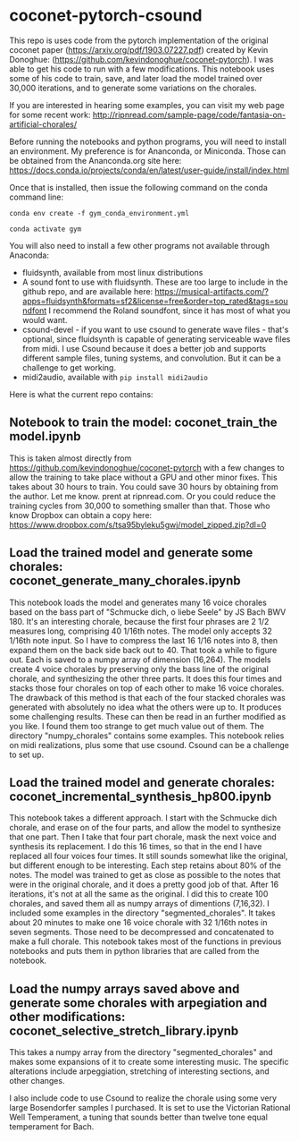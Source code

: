# coconet-pytorch-csound

This repo is uses code from the pytorch implementation of the original coconet paper (https://arxiv.org/pdf/1903.07227.pdf) created by Kevin Donoghue: (https://github.com/kevindonoghue/coconet-pytorch). I was able to get his code to run with a few modifications. This notebook uses some of his code to train, save, and later load the model trained over 30,000 iterations, and to generate some variations on the chorales. 

If you are interested in hearing some examples, you can visit my web page for some recent work: http://ripnread.com/sample-page/code/fantasia-on-artificial-chorales/

Before running the notebooks and python programs, you will need to install an environment. My preference is for Ananconda, or Miniconda. Those can be obtained from the Ananconda.org site here: https://docs.conda.io/projects/conda/en/latest/user-guide/install/index.html

Once that is installed, then issue the following command on the conda command line:

<code>conda env create -f gym_conda_environment.yml</code>

<code>conda activate gym</code>
      
You will also need to install a few other programs not available through Anaconda:

- fluidsynth, available from most linux distributions
- A sound font to use with fluidsynth. These are too large to include in the github repo, and are available here: https://musical-artifacts.com/?apps=fluidsynth&formats=sf2&license=free&order=top_rated&tags=soundfont I recommend the Roland soundfont, since it has most of what you would want. 
- csound-devel - if you want to use csound to generate wave files - that's optional, since fluidsynth is capable of generating serviceable wave files from midi. I use Csound because it does a better job and supports different sample files, tuning systems, and convolution. But it can be a challenge to get working. 
- midi2audio, available with <code>pip install midi2audio</code>

Here is what the current repo contains:

## Notebook to train the model: coconet_train_the model.ipynb

This is taken almost directly from https://github.com/kevindonoghue/coconet-pytorch with a few changes to allow the training to take place without a GPU and other minor fixes. This takes about 30 hours to train. You could save 30 hours by obtaining from the author. Let me know. prent at ripnread.com.
Or you could reduce the training cycles from 30,000 to something smaller than that. Those who know Dropbox can obtain a copy here: https://www.dropbox.com/s/tsa95byleku5gwj/model_zipped.zip?dl=0

## Load the trained model and generate some chorales: coconet_generate_many_chorales.ipynb

This notebook loads the model and generates many 16 voice chorales based on the bass part of "Schmucke dich, o liebe Seele" by JS Bach BWV 180. It's an interesting chorale, because the first four phrases are 2 1/2 measures long, comprising 40 1/16th notes. The model only accepts 32 1/16th note input. So I have to compress the last 16 1/16 notes into 8, then expand them on the back side back out to 40. That took a while to figure out. Each is saved to a numpy array of dimension (16,264). The models create 4 voice chorales by preserving only the bass line of the original chorale, and synthesizing the other three parts. It does this four times and stacks those four chorales on top of each other to make 16 voice chorales. The drawback of this method is that each of the four stacked chorales was generated with absolutely no idea what the others were up to. It produces some challenging results. These can then be read in an further modified as you like. I found them too strange to get much value out of them. The directory "numpy_chorales" contains some examples. This notebook relies on midi realizations, plus some that use csound. Csound can be a challenge to set up. 

## Load the trained model and generate chorales: coconet_incremental_synthesis_hp800.ipynb

This notebook takes a different approach. I start with the Schmucke dich chorale, and erase on of the four parts, and allow the model to synthesize that one part. Then I take that four part chorale, mask the next voice and synthesis its replacement. I do this 16 times, so that in the end I have replaced all four voices four times. It still sounds somewhat like the original, but different enough to be interesting. Each step retains about 80% of the notes. The model was trained to get as close as possible to the notes that were in the original chorale, and it does a pretty good job of that. After 16 iterations, it's not at all the same as the original. I did this to create 100 chorales, and saved them all as numpy arrays of dimentions (7,16,32).  I included some examples in the directory "segmented_chorales". It takes about 20 minutes to make one 16 voice chorale with 32 1/16th notes in seven segments. Those need to be decompressed and concatenated to make a full chorale. This notebook takes most of the functions in previous notebooks and puts them in python libraries that are called from the notebook.

## Load the numpy arrays saved above and generate some chorales with arpegiation and other modifications: coconet_selective_stretch_library.ipynb 

This takes a numpy array from the directory "segmented_chorales" and makes some expansions of it to create some interesting music. The specific alterations include arpeggiation, stretching of interesting sections, and other changes. 

I also include code to use Csound to realize the chorale using some very large Bosendorfer samples I purchased. It is set to use the Victorian Rational Well Temperament, a tuning that sounds better than twelve tone equal temperament for Bach.
